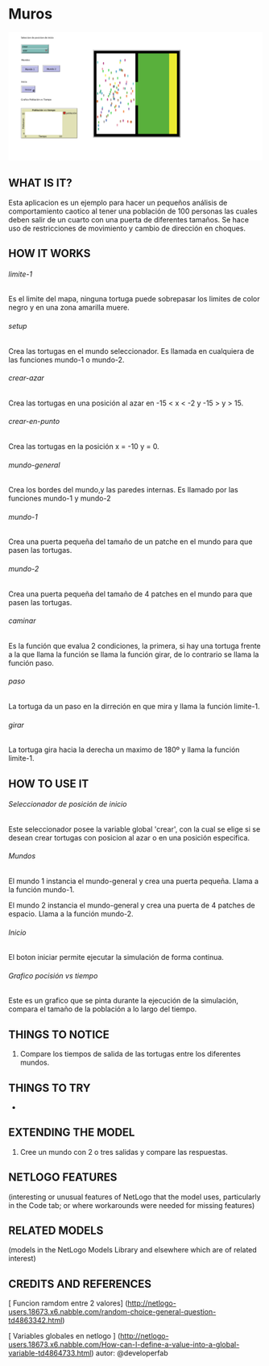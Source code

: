 # Muros
![alt text](https://raw.githubusercontent.com/developerfab/netlogo/master/muros/muros_interface.png)

## WHAT IS IT?

Esta aplicacion es un ejemplo para hacer un pequeños análisis de comportamiento caotico al tener una población de 100 personas las cuales deben salir de un cuarto con una puerta de diferentes tamaños. Se hace uso de restricciones de movimiento y cambio de dirección en choques.

## HOW IT WORKS

###### limite-1 
Es el limite del mapa, ninguna tortuga puede sobrepasar los limites de color negro y en una zona amarilla muere.

###### setup
Crea las tortugas en el mundo seleccionador. Es llamada en cualquiera de las funciones mundo-1 o mundo-2.

###### crear-azar
Crea las tortugas en una posición al azar en -15 < x < -2 y -15 > y > 15.

###### crear-en-punto
Crea las tortugas en la posición x = -10 y = 0.

###### mundo-general
Crea los bordes del mundo,y las paredes internas. Es llamado por las funciones mundo-1 y mundo-2

###### mundo-1
Crea una puerta pequeña del tamaño de un patche en el mundo para que pasen las tortugas.

###### mundo-2
Crea una puerta pequeña del tamaño de 4 patches en el mundo para que pasen las tortugas.

###### caminar
Es la función que evalua 2 condiciones, la primera, si hay una tortuga frente a la que llama la función se llama la función girar, de lo contrario se llama la función paso.

###### paso
La tortuga da un paso en la dirreción en que mira y llama la función limite-1.

###### girar
La tortuga gira hacia la derecha un maximo de 180º y llama la función limite-1.

## HOW TO USE IT

###### Seleccionador de posición de inicio

Este seleccionador posee la variable global 'crear', con la cual se elige si se desean crear tortugas con posicion al azar o en una posición especifica. 

###### Mundos

El mundo 1 instancia el mundo-general y crea una puerta pequeña. Llama a la función mundo-1.

El mundo 2 instancia el mundo-general y crea una puerta de 4 patches de espacio. Llama a la función mundo-2.

###### Inicio

El boton iniciar permite ejecutar la simulación de forma continua.

###### Grafico pocisión vs tiempo

Este es un grafico que se pinta durante la ejecución de la simulación, compara el tamaño de la población a lo largo del tiempo.

## THINGS TO NOTICE

1. Compare los tiempos de salida de las tortugas entre los diferentes mundos.


## THINGS TO TRY
-

## EXTENDING THE MODEL

1. Cree un mundo con 2 o tres salidas y compare las respuestas.

## NETLOGO FEATURES

(interesting or unusual features of NetLogo that the model uses, particularly in the Code tab; or where workarounds were needed for missing features)

## RELATED MODELS

(models in the NetLogo Models Library and elsewhere which are of related interest)

## CREDITS AND REFERENCES

[ Funcion ramdom entre 2 valores] (http://netlogo-users.18673.x6.nabble.com/random-choice-general-question-td4863342.html)

[ Variables globales en netlogo ] (http://netlogo-users.18673.x6.nabble.com/How-can-I-define-a-value-into-a-global-variable-td4864733.html) 
autor: @developerfab
